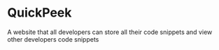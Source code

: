 # QuickPeek
A website that all developers can store all their code snippets and view other developers code snippets
